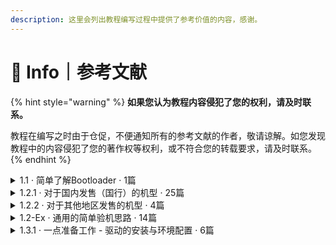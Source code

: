 ```yaml
---
description: 这里会列出教程编写过程中提供了参考价值的内容，感谢。
---
```


# 📖 Info｜参考文献

{% hint style="warning" %}
**如果您认为教程内容侵犯了您的权利，请及时联系。**

教程在编写之时由于仓促，不便通知所有的参考文献的作者，敬请谅解。如您发现教程中的内容侵犯了您的著作权等权利，或不符合您的转载要求，请及时联系。
{% endhint %}

<details>

<summary>1.1 · 简单了解Bootloader · 1篇</summary>

[https://www.bilibili.com/read/cv307758/](https://www.bilibili.com/read/cv307758)

</details>

<details>

<summary>1.2.1 · 对于国内发售（国行）的机型 · 25篇</summary>

[https://consumer.huawei.com/cn/support/warranty-policy/smartphone/](https://consumer.huawei.com/cn/support/warranty-policy/smartphone/)

[https://www.hihonor.com/cn/support/warrantypolicy/smartphone/](https://www.hihonor.com/cn/support/warrantypolicy/smartphone/)

[https://service.meizu.com/help/after\_ser.html#policy4/](https://service.meizu.com/help/after\_ser.html#policy4)

[https://www.bilibili.com/read/cv8869541/](https://www.bilibili.com/read/cv8869541/)

[https://motorola-global-portal.custhelp.com/app/standalone/bootloader/unlock-your-device-a/](https://motorola-global-portal.custhelp.com/app/standalone/bootloader/unlock-your-device-a)

[https://club.lenovo.com.cn/thread-5955202-1-1.html](https://club.lenovo.com.cn/thread-5955202-1-1.html)

[https://www.zui.com/iunlock/](https://www.zui.com/iunlock)

[https://www.oppo.cn/thread-393984762-1/](https://www.oppo.cn/thread-393984762-1)

[https://www.realmebbs.com/post-details/1275426081138028544/](https://www.realmebbs.com/post-details/1275426081138028544)

[https://www.sohu.com/a/15376544\_177698/](https://www.sohu.com/a/15376544\_177698)

[https://www.samsung.com/cn/support/warranty/](https://www.samsung.com/cn/support/warranty/)

[https://www.bilibili.com/read/cv3801929/](https://www.bilibili.com/read/cv3801929)

[https://service.sony.com.cn/content/casch/serviceinfo/servicepolicy.html](https://service.sony.com.cn/content/casch/serviceinfo/servicepolicy.html)

[https://developer.sony.com/develop/open-devices/get-started/unlock-bootloader#unlock-code/](https://developer.sony.com/develop/open-devices/get-started/unlock-bootloader#unlock-code)

[https://www.vivo.com.cn/service/questions/all?categoryId=96\&scroll=952.5714111328125/](https://www.vivo.com.cn/service/questions/all?categoryId=96\&scroll=952.5714111328125)

[https://www.mi.com/service/serviceAgreement?id=34/](https://www.mi.com/service/serviceAgreement?id=34)

[https://zhuanlan.zhihu.com/p/395020862/](https://zhuanlan.zhihu.com/p/395020862)

[http://www.miui.com/unlock/index.html/](http://www.miui.com/unlock/index.html)

[https://service.oneplus.com/cn/search/search-detail?id=op33/](https://service.oneplus.com/cn/search/search-detail?id=op33)

[https://rma.zte.com.cn/show/appMobileServicePolicy/](https://rma.zte.com.cn/show/appMobileServicePolicy)

[https://www.nubia.com/active/aftersalespolicy.html#faq04/](https://www.nubia.com/active/aftersalespolicy.html#faq04)

[https://www.zhihu.com/question/288372173/](https://www.zhihu.com/question/288372173)

[https://www.52pojie.cn/thread-816065-1-1.html](https://www.52pojie.cn/thread-816065-1-1.html)

[https://www.coolapk.com/feed/38128839/](https://www.coolapk1s.com/feed/38128839)

[https://www.coolapk.com/feed/38926327/](https://www.coolapk1s.com/feed/38926327)

[https://github.com/sukanka/MEIZU16S\_unlock\_tutorial/wiki/](https://github.com/sukanka/MEIZU16S\_unlock\_tutorial/wiki/%E4%B8%AD%E6%96%87%E6%95%99%E7%A8%8B)

</details>

<details>

<summary>1.2.2 · 对于其他地区发售的机型 · 4篇</summary>

[https://www.ithome.com/0/590/830.htm](https://www.ithome.com/0/590/830.htm)

[https://developer.lge.com/resource/mobile/RetrieveBootloader.dev](https://developer.lge.com/resource/mobile/RetrieveBootloader.dev)

[https://www.xda-developers.com/how-to-bootloader-unlock-root-magisk-nothing-phone-1/](https://www.xda-developers.com/how-to-bootloader-unlock-root-magisk-nothing-phone-1/)

[https://sajotim.github.io/](https://sajotim.github.io/2020/03/15/Sony%E9%80%9A%E7%94%A8%E5%88%B7%E6%9C%BA%E6%8C%87%E5%8D%97-2020/)

</details>

<details>

<summary>1.2-Ex · 通用的简单验机思路 · 14篇</summary>

[https://m.buy.mi.com/hk/registration/](https://m.buy.mi.com/hk/registration)

[https://www.imei.info/](https://www.imei.info/)

[https://service.meizu.com/authenticity.html](https://service.meizu.com/authenticity.html)

[https://www.sonystyle.com.cn/sonyclub/product\_reg/index.html](https://www.sonystyle.com.cn/sonyclub/product\_reg/index.html)

[https://pre.nubia.com/active/762460b1da61e90.html](https://pre.nubia.com/active/762460b1da61e90.html)

[https://activity.lenovo.com.cn/activity/activation/index.html](https://activity.lenovo.com.cn/activity/activation/index.html)

[http://rma.zte.com.cn/pc/imeiCheck.html](http://rma.zte.com.cn/pc/imeiCheck.html)

[https://service.oneplus.com/cn/check/](https://service.oneplus.com/cn/check)

[https://www.realme.com/support/phonecheck/](https://www.realme.com/support/phonecheck)

[https://consumer.huawei.com/cn/support/warranty-query/](https://consumer.huawei.com/cn/support/warranty-query/)

[https://support.oppo.com/cn/check/](https://support.oppo.com/cn/check/)

[https://www.hihonor.com/cn/support/warranty-query/](https://www.hihonor.com/cn/support/warranty-query/)

[https://www.vivo.com.cn/service/mobilePhoneAuthenticityCheck/index/](https://www.vivo.com.cn/service/mobilePhoneAuthenticityCheck/index)

[https://support-cn.samsung.com.cn/supportcn/imei/default.aspx](https://support-cn.samsung.com.cn/supportcn/imei/default.aspx)

</details>

<details>

<summary>1.3.1 · 一点准备工作 - 驱动的安装与环境配置 · 6篇</summary>

[https://developer.android.com/studio/run/oem-usb#InstallingDriver/](https://developer.android.com/studio/run/oem-usb#InstallingDriver)

[https://developer.android.com/studio/run/win-usb/](https://developer.android.com/studio/run/win-usb)

[https://developer.sony.com/develop/drivers/](https://developer.sony.com/develop/drivers/)

[https://developer.android.google.cn/studio/run/win-usb?hl=zh\_cn](https://developer.android.google.cn/studio/run/win-usb?hl=zh\_cn)/

[https://developer.android.google.cn/studio/run/oem-usb?hl=zh\_cn/](https://developer.android.google.cn/studio/run/oem-usb?hl=zh\_cn)

[https://developer.android.google.cn/studio/releases/platform-tools?hl=zh-cn](https://developer.android.google.cn/studio/releases/platform-tools?hl=zh-cn)/

</details>

